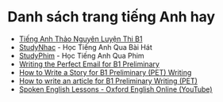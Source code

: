 # Danh sách trang tiếng Anh hay

- [Tiếng Anh Thảo Nguyên Luyện Thi B1](https://youtube.com/playlist?list=PLL1t1-UomvZ-K5S9C50SgOZ5OFp7IX9bb)
- [StudyNhac](https://www.studynhac.vn) - Học Tiếng Anh Qua Bài Hát
- [StudyPhim](https://www.studyphim.vn) - Học Tiếng Anh Qua Phim
- [Writing the Perfect Email for B1 Preliminary](https://kseacademy.com/cambridge/b1-preliminary-pet/writing/email-english/)
- [How to Write a Story for B1 Preliminary (PET) Writing](https://kseacademy.com/cambridge/b1-preliminary-pet/writing/story/)
- [How to write an article for B1 Preliminary Writing (PET)](https://kseacademy.com/cambridge/b1-preliminary-pet/writing/articulo/)
- [Spoken English Lessons - Oxford English Online (YouTube)](https://www.youtube.com/playlist?list=PLD6t6ckHsruYoalxbzcjX1TNn4h7ShiRk)